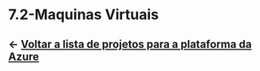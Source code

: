 ﻿# 7.2-Maquinas Virtuais

## ← [Voltar a lista de projetos para a plataforma da Azure](../README.md)